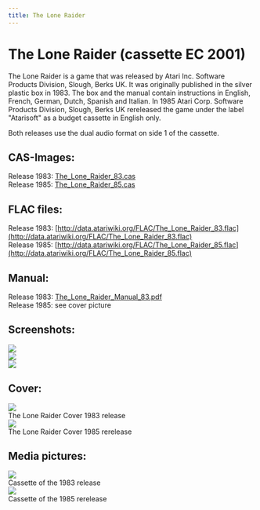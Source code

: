 ```yaml
---
title: The Lone Raider
---
```

# The Lone Raider (cassette EC 2001)  
The Lone Raider is a game that was released by Atari Inc. Software Products Division, Slough, Berks UK. It was originally published in the silver plastic box in 1983. The box and the manual contain instructions in English, French, German, Dutch, Spanish and Italian. In 1985 Atari Corp. Software Products Division, Slough, Berks UK rereleased the game under the label "Atarisoft" as a budget cassette in English only.  
  
Both releases use the dual audio format on side 1 of the cassette.  
  
## CAS-Images:  
Release 1983: [The_Lone_Raider_83.cas](attachments/The_Lone_Raider_83.cas)  
Release 1985: [The_Lone_Raider_85.cas](attachments/The_Lone_Raider_85.cas)  
  
## FLAC files:  
Release 1983: [http://data.atariwiki.org/FLAC/The_Lone_Raider_83.flac](http://data.atariwiki.org/FLAC/The_Lone_Raider_83.flac)  
Release 1985: [http://data.atariwiki.org/FLAC/The_Lone_Raider_85.flac](http://data.atariwiki.org/FLAC/The_Lone_Raider_85.flac)  
  
## Manual:  
Release 1983: [The_Lone_Raider_Manual_83.pdf](attachments/The_Lone_Raider_Manual_83.pdf)  
Release 1985: see cover picture  
  
## Screenshots:  
![](attachments/The_Lone_Raider_Screenshot1.jpg)  
![](attachments/The_Lone_Raider_Screenshot2.jpg)  
![](attachments/The_Lone_Raider_Screenshot3.jpg)  
  
## Cover:  
![](attachments/The_Lone_Raider_cover.jpg)  
The Lone Raider Cover 1983 release  
![](attachments/The_Lone_Raider_Atarisoft_cover.jpg)  
The Lone Raider Cover 1985 rerelease  
  
## Media pictures:  
![](attachments/The_Lone_Raider_cassette.jpg)  
Cassette of the 1983 release  
![](attachments/The_Lone_Raider_Atarisoft_cassette.jpg)  
Cassette of the 1985 rerelease  
